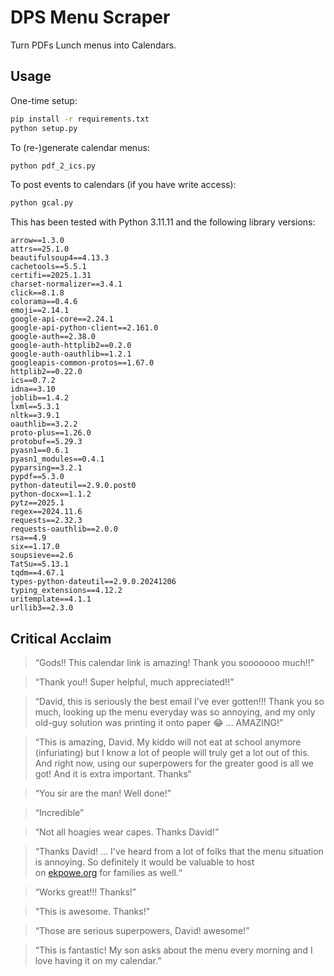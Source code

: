 # DPS Menu Scraper

Turn PDFs Lunch menus into Calendars.

## Usage

One-time setup:
```bash
pip install -r requirements.txt
python setup.py
```

To (re-)generate calendar menus:
```bash
python pdf_2_ics.py
```

To post events to calendars (if you have write access):
```bash
python gcal.py
```

This has been tested with Python 3.11.11 and the following library versions:

```
arrow==1.3.0
attrs==25.1.0
beautifulsoup4==4.13.3
cachetools==5.5.1
certifi==2025.1.31
charset-normalizer==3.4.1
click==8.1.8
colorama==0.4.6
emoji==2.14.1
google-api-core==2.24.1
google-api-python-client==2.161.0
google-auth==2.38.0
google-auth-httplib2==0.2.0
google-auth-oauthlib==1.2.1
googleapis-common-protos==1.67.0
httplib2==0.22.0
ics==0.7.2
idna==3.10
joblib==1.4.2
lxml==5.3.1
nltk==3.9.1
oauthlib==3.2.2
proto-plus==1.26.0
protobuf==5.29.3
pyasn1==0.6.1
pyasn1_modules==0.4.1
pyparsing==3.2.1
pypdf==5.3.0
python-dateutil==2.9.0.post0
python-docx==1.1.2
pytz==2025.1
regex==2024.11.6
requests==2.32.3
requests-oauthlib==2.0.0
rsa==4.9
six==1.17.0
soupsieve==2.6
TatSu==5.13.1
tqdm==4.67.1
types-python-dateutil==2.9.0.20241206
typing_extensions==4.12.2
uritemplate==4.1.1
urllib3==2.3.0
```

## Critical Acclaim

> “Gods!! This calendar link is amazing! Thank you sooooooo much!!”

> “Thank you!! Super helpful, much appreciated!!”

> “David, this is seriously the best email I’ve ever gotten!!! Thank you so much, looking up the menu everyday was so annoying, and my only old-guy solution was printing it onto paper 😂 … AMAZING!”

> “This is amazing, David. My kiddo will not eat at school anymore (infuriating) but I know a lot of people will truly get a lot out of this. And right now, using our superpowers for the greater good is all we got! And it is extra important. Thanks“

> “You sir are the man! Well done!”

> “Incredible”

> “Not all hoagies wear capes. Thanks David!”

> “Thanks David! …  I've heard from a lot of folks that the menu situation is annoying. So definitely it would be valuable to host on [ekpowe.org](http://ekpowe.org/) for families as well.“

> “Works great!!! Thanks!”

> “This is awesome. Thanks!”

> “Those are serious superpowers, David! awesome!”

> “This is fantastic! My son asks about the menu every morning and I love having it on my calendar.”
